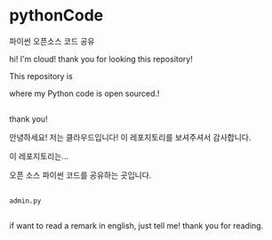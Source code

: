# pythonCode
파이썬 오픈소스 코드 공유




hi! l'm cloud! thank you for looking this repository!

This repository is 

where my Python code is open sourced.!
##
##
##

thank you!

안녕하세요! 저는 클라우드입니다! 이 레포지토리를 보셔주셔서 감사합니다.

이 레포지토리는...

오픈 소스 파이썬 코드를 공유하는 곳입니다.

##
    admin.py
##




if want to read a remark in english, just tell me! thank you for reading.
